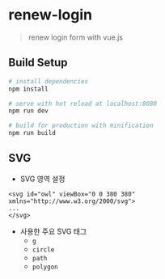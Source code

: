 # renew-login

> renew login form with vue.js

## Build Setup

``` bash
# install dependencies
npm install

# serve with hot reload at localhost:8080
npm run dev

# build for production with minification
npm run build
```

## SVG

- SVG 영역 설정
```
<svg id="owl" viewBox="0 0 380 380"  xmlns="http://www.w3.org/2000/svg">
...
</svg>
```

- 사용한 주요 SVG 태그
    * `g`
    * `circle`
    * `path`
    * `polygon`